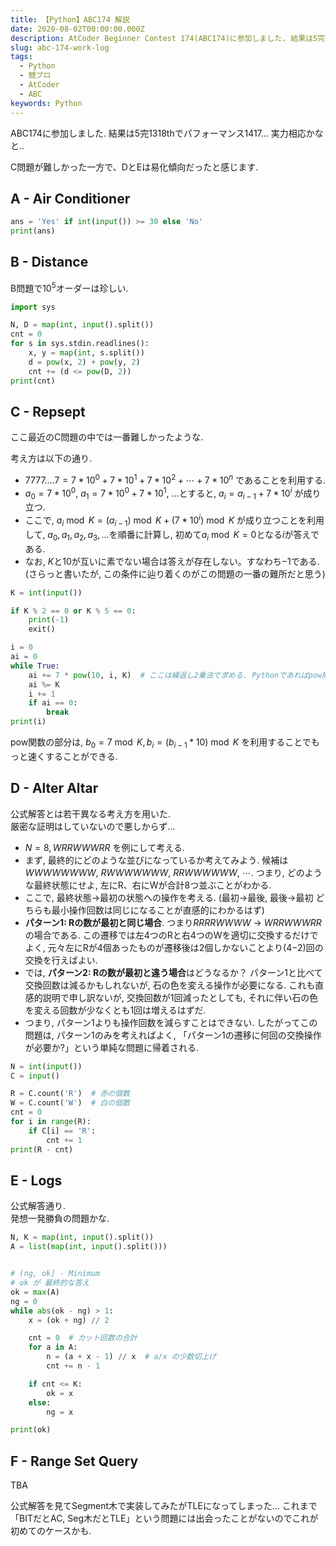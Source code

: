 ```yaml
---
title: 【Python】ABC174 解説
date: 2020-08-02T00:00:00.000Z
description: AtCoder Beginner Contest 174(ABC174)に参加しました. 結果は5完1318thでパフォーマンス1417. Pythonによる解答・解説を載せます.
slug: abc-174-work-log
tags: 
  - Python
  - 競プロ
  - AtCoder
  - ABC
keywords: Python
---
```



ABC174に参加しました. 
結果は5完1318thでパフォーマンス1417... 実力相応かなと..

C問題が難しかった一方で、DとEは易化傾向だったと感じます.

## A - Air Conditioner
```python
ans = 'Yes' if int(input()) >= 30 else 'No'
print(ans)
```

## B - Distance
B問題で$10^5$オーダーは珍しい.

```python
import sys

N, D = map(int, input().split())
cnt = 0
for s in sys.stdin.readlines():
    x, y = map(int, s.split())
    d = pow(x, 2) + pow(y, 2)
    cnt += (d <= pow(D, 2))
print(cnt)
```


## C - Repsept
ここ最近のC問題の中では一番難しかったような.

考え方は以下の通り.
- $7777....7=7*10^0 + 7*10^1 + 7*10^2 + \cdots + 7*10^n$ であることを利用する.
- $a_0 = 7 * 10^0$, $a_1 = 7*10^0 + 7*10^1$, ...とすると, $a_i = a_{i-1} + 7 * 10^i$ が成り立つ.  
- ここで, $a_i \bmod K = (a_{i-1}) \bmod K + (7 * 10^i)\bmod K$ が成り立つことを利用して, $a_0, a_1, a_2, a_3,\dots$を順番に計算し, 初めて$a_i \bmod K = 0$となる$i$が答えである.
- なお, $K$と$10$が互いに素でない場合は答えが存在しない。すなわち$-1$である.  (さらっと書いたが, この条件に辿り着くのがこの問題の一番の難所だと思う)


```python
K = int(input())

if K % 2 == 0 or K % 5 == 0:
    print(-1)
    exit()

i = 0
ai = 0
while True:
    ai += 7 * pow(10, i, K)  # ここは繰返し2乗法で求める. Pythonであればpow関数が使える.
    ai %= K
    i += 1
    if ai == 0: 
        break
print(i)
```

pow関数の部分は, $b_0 = 7 \bmod K,  b_i = (b_{i - 1} * 10)\bmod K$ を利用することでもっと速くすることができる.

## D - Alter Altar
公式解答とは若干異なる考え方を用いた.  
厳密な証明はしていないので悪しからず...

- $N=8, WRRWWWRR$ を例にして考える.
- まず, 最終的にどのような並びになっているか考えてみよう. 候補は$WWWWWWWW$, $RWWWWWWW$, $RRWWWWWW$, $\cdots$. つまり, どのような最終状態にせよ, 左にR、右にWが合計8つ並ぶことがわかる. 
- ここで, 最終状態→最初の状態への操作を考える. (最初→最後, 最後→最初 どちらも最小操作回数は同じになることが直感的にわかるはず)
- **パターン1: Rの数が最初と同じ場合**. つまり$RRRRWWWW$ → $WRRWWWRR$ の場合である. この遷移では左4つのRと右4つのWを適切に交換するだけでよく, 元々左にRが4個あったものが遷移後は2個しかないことより(4−2)回の交換を行えばよい.  
- では, **パターン2: Rの数が最初と違う場合**はどうなるか？ パターン1と比べて交換回数は減るかもしれないが, 石の色を変える操作が必要になる. これも直感的説明で申し訳ないが, 交換回数が1回減ったとしても, それに伴い石の色を変える回数が少なくとも1回は増えるはずだ.
- つまり, パターン1よりも操作回数を減らすことはできない. したがってこの問題は, パターン1のみを考えればよく,  「パターン1の遷移に何回の交換操作が必要か?」という単純な問題に帰着される.  


```python
N = int(input())
C = input()

R = C.count('R')  # 赤の個数
W = C.count('W')  # 白の個数
cnt = 0
for i in range(R):
    if C[i] == 'R':
        cnt += 1
print(R - cnt)
```

## E - Logs
公式解答通り.  
発想一発勝負の問題かな.

```python
N, K = map(int, input().split())
A = list(map(int, input().split()))


# (ng, ok] - Minimum
# ok が 最終的な答え
ok = max(A)
ng = 0
while abs(ok - ng) > 1:
    x = (ok + ng) // 2

    cnt = 0  # カット回数の合計
    for a in A:
        n = (a + x - 1) // x  # a/x の少数切上げ
        cnt += n - 1

    if cnt <= K:
        ok = x
    else:
        ng = x

print(ok)
```

## F - Range Set Query
TBA

公式解答を見てSegment木で実装してみたがTLEになってしまった...
これまで「BITだとAC, Seg木だとTLE」という問題には出会ったことがないのでこれが初めてのケースかも.